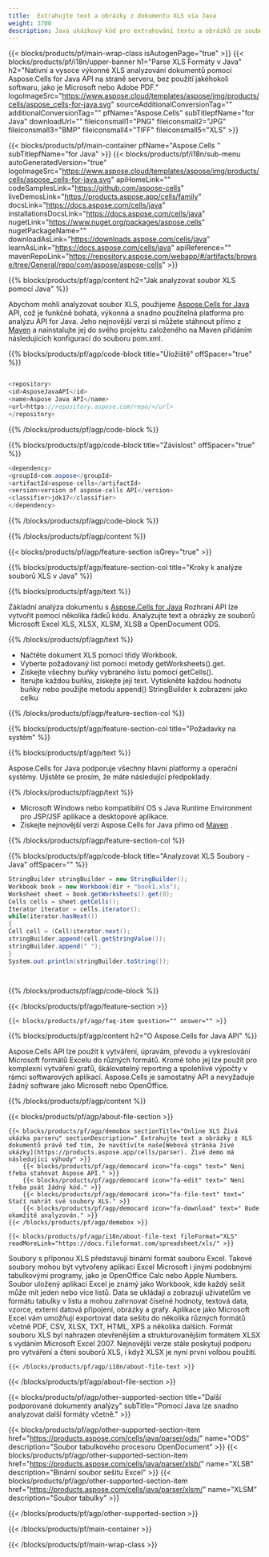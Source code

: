 ```yaml
---
title:  Extrahujte text a obrázky z dokumentu XLS via Java
weight: 3700
description: Java ukázkový kód pro extrahování textu a obrázků ze souboru XLS na Java Runtime Environment pro JSP/JSF aplikace a desktopové aplikace.
---
```

{{< blocks/products/pf/main-wrap-class isAutogenPage="true" >}}
{{< blocks/products/pf/i18n/upper-banner h1="Parse XLS Formáty v Java" h2="Nativní a vysoce výkonné XLS analyzování dokumentů pomocí Aspose.Cells for Java API na straně serveru, bez použití jakéhokoli softwaru, jako je Microsoft nebo Adobe PDF." logoImageSrc="https://www.aspose.cloud/templates/aspose/img/products/cells/aspose_cells-for-java.svg" sourceAdditionalConversionTag="" additionalConversionTag="" pfName="Aspose.Cells" subTitlepfName="for Java" downloadUrl="" fileiconsmall1="PNG" fileiconsmall2="JPG" fileiconsmall3="BMP" fileiconsmall4="TIFF" fileiconsmall5="XLS" >}}

{{< blocks/products/pf/main-container pfName="Aspose.Cells " subTitlepfName="for Java" >}}
{{< blocks/products/pf/i18n/sub-menu autoGeneratedVersion="true" logoImageSrc="https://www.aspose.cloud/templates/aspose/img/products/cells/aspose_cells-for-java.svg" apiHomeLink="" codeSamplesLink="https://github.com/aspose-cells" liveDemosLink="https://products.aspose.app/cells/family" docsLink="https://docs.aspose.com/cells/java" installationsDocsLink="https://docs.aspose.com/cells/java" nugetLink="https://www.nuget.org/packages/aspose.cells" nugetPackageName="" downloadAsLink="https://downloads.aspose.com/cells/java" learnAsLink="https://docs.aspose.com/cells/java" apiReference="" mavenRepoLink="https://repository.aspose.com/webapp/#/artifacts/browse/tree/General/repo/com/aspose/aspose-cells" >}}

{{% blocks/products/pf/agp/content h2="Jak analyzovat soubor XLS pomocí Java" %}}

 Abychom mohli analyzovat soubor XLS, použijeme
 [Aspose.Cells for Java](https://products.aspose.com/cells/java) 
 API, což je funkčně bohatá, výkonná a snadno použitelná platforma pro analýzu API for Java. Jeho nejnovější verzi si můžete stáhnout přímo z
 [Maven](https://repository.aspose.com/webapp/#/artifacts/browse/tree/General/repo/com/aspose/aspose-cells) 
 a nainstalujte jej do svého projektu založeného na Maven přidáním následujících konfigurací do souboru pom.xml.

{{% blocks/products/pf/agp/code-block title="Úložiště" offSpacer="true" %}}

```cs

<repository>
<id>AsposeJavaAPI</id>
<name>Aspose Java API</name>
<url>https://repository.aspose.com/repo/</url>
</repository>

```

{{% /blocks/products/pf/agp/code-block %}}

{{% blocks/products/pf/agp/code-block title="Závislost" offSpacer="true" %}}

```cs
<dependency>
<groupId>com.aspose</groupId>
<artifactId>aspose-cells</artifactId>
<version>version of aspose-cells API</version>
<classifier>jdk17</classifier>
</dependency>

```

{{% /blocks/products/pf/agp/code-block %}}

{{% /blocks/products/pf/agp/content %}}

{{< blocks/products/pf/agp/feature-section isGrey="true" >}}

{{% blocks/products/pf/agp/feature-section-col title="Kroky k analýze souborů XLS v Java" %}}

{{% blocks/products/pf/agp/text %}}

 Základní analýza dokumentu s
 [Aspose.Cells for Java](https://products.aspose.com/cells/java) 
 Rozhraní API lze vytvořit pomocí několika řádků kódu. Analyzujte text a obrázky ze souborů Microsoft Excel XLS, XLSX, XLSM, XLSB a OpenDocument ODS.

{{% /blocks/products/pf/agp/text %}}

+ Načtěte dokument XLS pomocí třídy Workbook.
+ Vyberte požadovaný list pomocí metody getWorksheets().get.
+ Získejte všechny buňky vybraného listu pomocí getCells().
+ Iterujte každou buňku, získejte její text.
Vytiskněte každou hodnotu buňky nebo použijte metodu append() StringBuilder k zobrazení jako celku

{{% /blocks/products/pf/agp/feature-section-col %}}

{{% blocks/products/pf/agp/feature-section-col title="Požadavky na systém" %}}

{{% blocks/products/pf/agp/text %}}

 Aspose.Cells for Java podporuje všechny hlavní platformy a operační systémy. Ujistěte se prosím, že máte následující předpoklady.

{{% /blocks/products/pf/agp/text %}}

-  Microsoft Windows nebo kompatibilní OS s Java Runtime Environment pro JSP/JSF aplikace a desktopové aplikace.
-  Získejte nejnovější verzi Aspose.Cells for Java přímo od
 [Maven](https://repository.aspose.com/webapp/#/artifacts/browse/tree/General/repo/com/aspose/aspose-cells)  .

{{% /blocks/products/pf/agp/feature-section-col %}}

{{% blocks/products/pf/agp/code-block title="Analyzovat XLS Soubory - Java" offSpacer="" %}}

```cs
StringBuilder stringBuilder = new StringBuilder();
Workbook book = new Workbook(dir + "book1.xls");
Worksheet sheet = book.getWorksheets().get(0);
Cells cells = sheet.getCells();
Iterator iterator = cells.iterator();
while(iterator.hasNext())
{
Cell cell = (Cell)iterator.next();
stringBuilder.append(cell.getStringValue());
stringBuilder.append(" ");
}
System.out.println(stringBuilder.toString());  

    

```

{{% /blocks/products/pf/agp/code-block %}}

{{< /blocks/products/pf/agp/feature-section >}}

    {{< blocks/products/pf/agp/faq-item question="" answer="" >}}
 

<!-- aboutfile Starts -->

{{% blocks/products/pf/agp/content h2="O Aspose.Cells for Java API" %}}

 Aspose.Cells API lze použít k vytváření, úpravám, převodu a vykreslování Microsoft formátů Excelu do různých formátů. Kromě toho jej lze použít pro komplexní vytváření grafů, škálovatelný reporting a spolehlivé výpočty v rámci softwarových aplikací. Aspose.Cells je samostatný API a nevyžaduje žádný software jako Microsoft nebo OpenOffice.



{{% /blocks/products/pf/agp/content %}}

{{< blocks/products/pf/agp/about-file-section >}}

    {{< blocks/products/pf/agp/demobox sectionTitle="Online XLS Živá ukázka parseru" sectionDescription=" Extrahujte text a obrázky z XLS dokumentů právě teď tím, že navštívíte naše[Webová stránka živé ukázky](https://products.aspose.app/cells/parser). Živé demo má následující výhody" >}}
        {{< blocks/products/pf/agp/democard icon="fa-cogs" text=" Není třeba stahovat Aspose API." >}}
        {{< blocks/products/pf/agp/democard icon="fa-edit" text=" Není třeba psát žádný kód." >}}
        {{< blocks/products/pf/agp/democard icon="fa-file-text" text=" Stačí nahrát své soubory XLS." >}}
        {{< blocks/products/pf/agp/democard icon="fa-download" text=" Bude okamžitě analyzován." >}}
    {{< /blocks/products/pf/agp/demobox >}}

    {{< blocks/products/pf/agp/i18n/about-file-text fileFormat="XLS" readMoreLink="https://docs.fileformat.com/spreadsheet/xls/" >}}
Soubory s příponou XLS představují binární formát souboru Excel. Takové soubory mohou být vytvořeny aplikací Excel Microsoft i jinými podobnými tabulkovými programy, jako je OpenOffice Calc nebo Apple Numbers. Soubor uložený aplikací Excel je známý jako Workbook, kde každý sešit může mít jeden nebo více listů. Data se ukládají a zobrazují uživatelům ve formátu tabulky v listu a mohou zahrnovat číselné hodnoty, textová data, vzorce, externí datová připojení, obrázky a grafy. Aplikace jako Microsoft Excel vám umožňují exportovat data sešitu do několika různých formátů včetně PDF, CSV, XLSX, TXT, HTML, XPS a několika dalších. Formát souboru XLS byl nahrazen otevřenějším a strukturovanějším formátem XLSX s vydáním Microsoft Excel 2007. Nejnovější verze stále poskytují podporu pro vytváření a čtení souborů XLS, i když XLSX je nyní první volbou použití.

    {{< /blocks/products/pf/agp/i18n/about-file-text >}}

{{< /blocks/products/pf/agp/about-file-section >}}

<!-- aboutfile Ends -->

{{< blocks/products/pf/agp/other-supported-section title="Další podporované dokumenty analýzy" subTitle="Pomocí Java lze snadno analyzovat další formáty včetně." >}}

{{< blocks/products/pf/agp/other-supported-section-item href="https://products.aspose.com/cells/java/parser/ods/" name="ODS" description="Soubor tabulkového procesoru OpenDocument" >}}
{{< blocks/products/pf/agp/other-supported-section-item href="https://products.aspose.com/cells/java/parser/xlsb/" name="XLSB" description="Binární soubor sešitu Excel" >}}
{{< blocks/products/pf/agp/other-supported-section-item href="https://products.aspose.com/cells/java/parser/xlsm/" name="XLSM" description="Soubor tabulky" >}}

{{< /blocks/products/pf/agp/other-supported-section >}}

{{< /blocks/products/pf/main-container >}}
    
{{< /blocks/products/pf/main-wrap-class >}}
